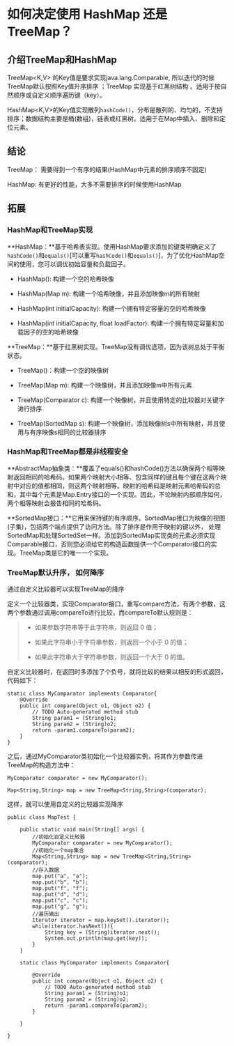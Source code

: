 # 如何决定使用 HashMap 还是 TreeMap？



<!--more-->



## 介绍TreeMap和HashMap



TreeMap<K,V> 的Key值是要求实现java.lang.Comparable, 所以迭代的时候TreeMap默认按照Key值升序排序 ；TreeMap 实现基于红黑树结构 。适用于按自然顺序或自定义顺序遍历键（key）。



HashMap<K,V>的Key值实现散列`hashCode()`，分布是散列的、均匀的，不支持排序；数据结构主要是桶(数组)，链表或红黑树。适用于在Map中插入、删除和定位元素。



## 结论

TreeMap： 需要得到一个有序的结果(HashMap中元素的排序顺序不固定)

HashMap:  有更好的性能，大多不需要排序的时候使用HashMap 



## 拓展



### HashMap和TreeMap实现

**HashMap：**基于哈希表实现。使用HashMap要求添加的键类明确定义了`hashCode()`和`equals()`[可以重写`hashCode()`和`equals()`]，为了优化HashMap空间的使用，您可以调优初始容量和负载因子。

- HashMap(): 构建一个空的哈希映像

- HashMap(Map m): 构建一个哈希映像，并且添加映像m的所有映射

- HashMap(int initialCapacity): 构建一个拥有特定容量的空的哈希映像

- HashMap(int initialCapacity, float loadFactor): 构建一个拥有特定容量和加载因子的空的哈希映像

**TreeMap：**基于红黑树实现。TreeMap没有调优选项，因为该树总处于平衡状态。

- TreeMap()：构建一个空的映像树

- TreeMap(Map m): 构建一个映像树，并且添加映像m中所有元素

- TreeMap(Comparator c): 构建一个映像树，并且使用特定的比较器对关键字进行排序

- TreeMap(SortedMap s): 构建一个映像树，添加映像树s中所有映射，并且使用与有序映像s相同的比较器排序



### HashMap和TreeMap都是非线程安全

 **AbstractMap抽象类：**覆盖了equals()和hashCode()方法以确保两个相等映射返回相同的哈希码。如果两个映射大小相等、包含同样的键且每个键在这两个映射中对应的值都相同，则这两个映射相等。映射的哈希码是映射元素哈希码的总和，其中每个元素是Map.Entry接口的一个实现。因此，不论映射内部顺序如何，两个相等映射会报告相同的哈希码。

**SortedMap接口：**它用来保持键的有序顺序。SortedMap接口为映像的视图(子集)，包括两个端点提供了访问方法。除了排序是作用于映射的键以外， 处理SortedMap和处理SortedSet一样。添加到SortedMap实现类的元素必须实现Comparable接口，否则您必须给它的构造函数提供一个Comparator接口的实现。TreeMap类是它的唯一一个实现。



### TreeMap默认升序， 如何降序

通过自定义比较器可以实现TreeMap的降序

定义一个比较器类，实现Comparator接口，重写compare方法，有两个参数，这两个参数通过调用compareTo进行比较，而compareTo默认规则是：

> - 如果参数字符串等于此字符串，则返回 0 值；
> 
> - 如果此字符串小于字符串参数，则返回一个小于 0 的值；
> 
> - 如果此字符串大于字符串参数，则返回一个大于 0 的值。

自定义比较器时，在返回时多添加了个负号，就将比较的结果以相反的形式返回，代码如下：

``` 
static class MyComparator implements Comparator{
    @Override
    public int compare(Object o1, Object o2) {
        // TODO Auto-generated method stub
        String param1 = (String)o1;
        String param2 = (String)o2;
        return -param1.compareTo(param2);
    }   
}
```



之后，通过MyComparator类初始化一个比较器实例，将其作为参数传进TreeMap的构造方法中：

``` 
MyComparator comparator = new MyComparator();

Map<String,String> map = new TreeMap<String,String>(comparator);
```

这样，就可以使用自定义的比较器实现降序

```
public class MapTest {

    public static void main(String[] args) {
        //初始化自定义比较器
        MyComparator comparator = new MyComparator();
        //初始化一个map集合
        Map<String,String> map = new TreeMap<String,String>(comparator);
        //存入数据
        map.put("a", "a");
        map.put("b", "b");
        map.put("f", "f");
        map.put("d", "d");
        map.put("c", "c");
        map.put("g", "g");
        //遍历输出
        Iterator iterator = map.keySet().iterator();
        while(iterator.hasNext()){
            String key = (String)iterator.next();
            System.out.println(map.get(key));
        }
    }

    static class MyComparator implements Comparator{

        @Override
        public int compare(Object o1, Object o2) {
            // TODO Auto-generated method stub
            String param1 = (String)o1;
            String param2 = (String)o2;
            return -param1.compareTo(param2);
        }

    }

}
```


